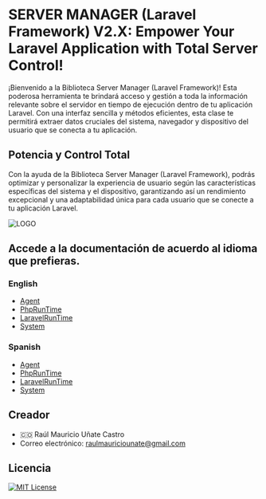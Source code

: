 # SERVER MANAGER (Laravel Framework) V2.X: Empower Your Laravel Application with Total Server Control!

¡Bienvenido a la Biblioteca Server Manager (Laravel Framework)! Esta poderosa herramienta te brindará acceso y gestión a toda la información relevante sobre el servidor en tiempo de ejecución dentro de tu aplicación Laravel. Con una interfaz sencilla y métodos eficientes, esta clase te permitirá extraer datos cruciales del sistema, navegador y dispositivo del usuario que se conecta a tu aplicación.

## Potencia y Control Total

Con la ayuda de la Biblioteca Server Manager (Laravel Framework), podrás optimizar y personalizar la experiencia de usuario según las características específicas del sistema y el dispositivo, garantizando así un rendimiento excepcional y una adaptabilidad única para cada usuario que se conecte a tu aplicación Laravel.

![LOGO](https://github.com/rmunate/PHPInfoServer/assets/91748598/1c75497c-5afb-4700-a98b-4b2e77c20754)

## Accede a la documentación de acuerdo al idioma que prefieras.

### English

- [Agent](docs/English/Agent.md)
- [PhpRunTime](docs/English/PhpRunTime.md)
- [LaravelRunTime](docs/English/LaravelRunTime.md)
- [System](docs/English/System.md)

### Spanish

- [Agent](docs/Spanish/Agent.md)
- [PhpRunTime](docs/Spanish/PhpRunTime.md)
- [LaravelRunTime](docs/Spanish/LaravelRunTime.md)
- [System](docs/Spanish/System.md)

## Creador
- 🇨🇴 Raúl Mauricio Uñate Castro
- Correo electrónico: raulmauriciounate@gmail.com

## Licencia
[![MIT License](https://img.shields.io/badge/License-MIT-green.svg)](https://choosealicense.com/licenses/mit/)